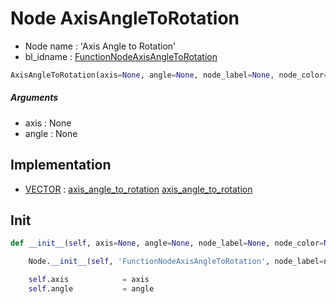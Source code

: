 # Node AxisAngleToRotation

- Node name : 'Axis Angle to Rotation'
- bl_idname : [FunctionNodeAxisAngleToRotation](https://docs.blender.org/api/current/bpy.types.FunctionNodeAxisAngleToRotation.html)


``` python
AxisAngleToRotation(axis=None, angle=None, node_label=None, node_color=None)
```
##### Arguments

- axis : None
- angle : None

## Implementation

- [VECTOR](/docs/GeoNodes/socket_VECTOR.md) : [axis_angle_to_rotation](/docs/GeoNodes/socket_VECTOR.md#axis_angle_to_rotation) [axis_angle_to_rotation](/docs/GeoNodes/socket_VECTOR.md#axis_angle_to_rotation)

## Init

``` python
def __init__(self, axis=None, angle=None, node_label=None, node_color=None):

    Node.__init__(self, 'FunctionNodeAxisAngleToRotation', node_label=node_label, node_color=node_color)

    self.axis            = axis
    self.angle           = angle
```
